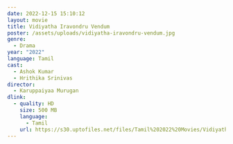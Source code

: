 ```yaml
---
date: 2022-12-15 15:10:12
layout: movie
title: Vidiyatha Iravondru Vendum
poster: /assets/uploads/vidiyatha-iravondru-vendum.jpg
genre:
  - Drama
year: "2022"
language: Tamil
cast:
  - Ashok Kumar
  - Hrithika Srinivas
director:
  - Karuppaiyaa Murugan
dlink:
  - quality: HD
    size: 500 MB
    language:
      - Tamil
    url: https://s30.uptofiles.net/files/Tamil%202022%20Movies/Vidiyatha%20Iravondru%20Vendum%20(2022)/Vidiyatha%20Iravondru%20Vendum%20(640x360)/Vidiyatha%20Iravondru%20Vendum%202022%20HD.mp4
---
```

